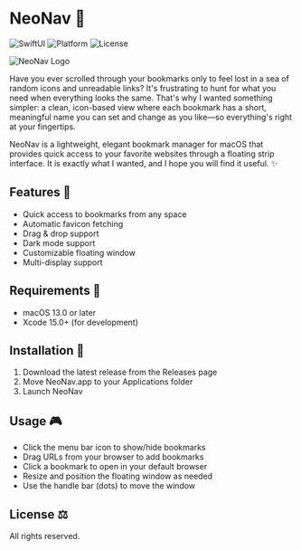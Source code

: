 # NeoNav 🎯

![SwiftUI](https://img.shields.io/badge/SwiftUI-black?style=flat&logo=swift)
![Platform](https://img.shields.io/badge/Platform-macOS?logo=apple)
![License](https://img.shields.io/badge/License-Proprietary-blue?logo=data:image/svg+xml;base64,PHN2ZyB4bWxucz0iaHR0cDovL3d3dy53My5vcmcvMjAwMC9zdmciIHZpZXdCb3g9IjAgMCAyNCAyNCI+PHBhdGggZmlsbD0iI2ZmZiIgZD0iTTE4IDhoLTFWNmMwLTIuNzYtMi4yNC01LTUtNVM3IDMuMjQgNyA2djJINmMtMS4xIDAtMiAuOS0yIDJ2MTBjMCAxLjEuOSAyIDIgMmgxMmMxLjEgMCAyLS45IDItMlYxMGMwLTEuMS0uOS0yLTItMnptLTYgOWMtMS4xIDAtMi0uOS0yLTJzLjktMiAyLTIgMiAuOSAyIDItLjkgMi0yIDJ6bTMuMS05SDguOVY2YzAtMS43MSAxLjM5LTMuMSAzLjEtMy4xIDEuNzEgMCAzLjEgMS4zOSAzLjEgMy4xdjJ6Ii8+PC9zdmc+)

![NeoNav Logo](NeoNav/Assets.xcassets/AppIcon.appiconset/mac512.png)

Have you ever scrolled through your bookmarks only to feel lost in a sea of random icons and unreadable links? It's frustrating to hunt for what you need when everything looks the same. That's why I wanted something simpler: a clean, icon-based view where each bookmark has a short, meaningful name you can set and change as you like—so everything's right at your fingertips.

NeoNav is a lightweight, elegant bookmark manager for macOS that provides quick access to your favorite websites through a floating strip interface. It is exactly what I wanted, and I hope you will find it useful. ✨

## Features 🚀

- Quick access to bookmarks from any space
- Automatic favicon fetching
- Drag & drop support
- Dark mode support
- Customizable floating window
- Multi-display support

## Requirements 🔧

- macOS 13.0 or later
- Xcode 15.0+ (for development)

## Installation 💫

1. Download the latest release from the Releases page
2. Move NeoNav.app to your Applications folder
3. Launch NeoNav

## Usage 🎮

- Click the menu bar icon to show/hide bookmarks
- Drag URLs from your browser to add bookmarks
- Click a bookmark to open in your default browser
- Resize and position the floating window as needed
- Use the handle bar (dots) to move the window

## License ⚖️

All rights reserved.
